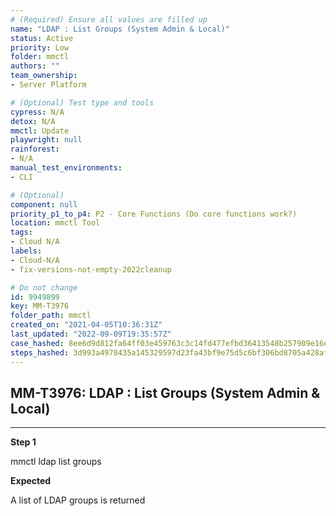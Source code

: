 ```yaml
---
# (Required) Ensure all values are filled up
name: "LDAP : List Groups (System Admin & Local)"
status: Active
priority: Low
folder: mmctl
authors: ""
team_ownership: 
- Server Platform

# (Optional) Test type and tools
cypress: N/A
detox: N/A
mmctl: Update
playwright: null
rainforest: 
- N/A
manual_test_environments: 
- CLI

# (Optional)
component: null
priority_p1_to_p4: P2 - Core Functions (Do core functions work?)
location: mmctl Tool
tags: 
- Cloud N/A
labels: 
- Cloud-N/A
- fix-versions-not-empty-2022cleanup

# Do not change
id: 9949899
key: MM-T3976
folder_path: mmctl
created_on: "2021-04-05T10:36:31Z"
last_updated: "2022-09-09T19:35:57Z"
case_hashed: 8ee6d9d812fa64ff03e459763c3c14fd477efbd36413548b257909e16eebd6432c848a7731f5528e95437abe70bd69f2
steps_hashed: 3d993a4978435a145329597d23fa43bf9e75d5c6bf306bd8705a428afffc40ee77fd0150e326413a91f7b9b201e8f25d
---
```


## MM-T3976: LDAP : List Groups (System Admin & Local)

---

**Step 1**

mmctl ldap list groups

**Expected**

A list of LDAP groups is returned
